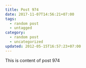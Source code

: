 ```yaml
---
title: Post 974
date: 2017-11-07T14:56:21+07:00
tags:
  - random post
  - untagged
category:
  - random post
  - uncategorized
updated: 2012-05-15T16:57:23+07:00
---
```

This is content of post 974